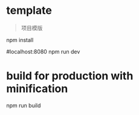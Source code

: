 # template

> 项目模版

npm install

#localhost:8080
npm run dev

# build for production with minification
npm run build
